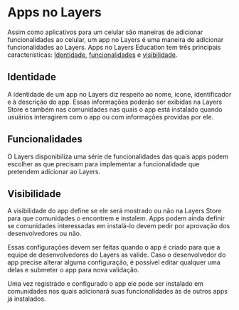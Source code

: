 # Apps no Layers

Assim como aplicativos para um celular são maneiras de adicionar funcionalidades ao celular, um app no Layers é uma maneira de adicionar funcionalidades ao Layers. Apps no Layers Education tem três principais características: [Identidade](#Identidade), [funcionalidades](#Funcionalidades) e [visibilidade](#Visibilidade). 

## Identidade

A identidade de um app no Layers diz respeito ao nome, ícone, identificador e à descrição do app. Essas informações poderão ser exibidas na Layers Store e também nas comunidades nas quais o app está instalado quando usuários interagirem com o app ou com informações providas por ele.

## Funcionalidades

O Layers disponibiliza uma série de funcionalidades das quais apps podem escolher as que precisam para implementar a funcionalidade que pretendem adicionar ao Layers.

## Visibilidade

A visibilidade do app define se ele será mostrado ou não na Layers Store para que comunidades o encontrem e instalem. Apps podem ainda definir se comunidades interessadas em instalá-lo devem pedir por aprovação dos desenvolvedores ou não.

Essas configurações devem ser feitas quando o app é criado para que a equipe de desenvolvedores do Layers as valide. Caso o desenvolvedor do app precise alterar alguma configuração, é possível editar qualquer uma delas e submeter o app para nova validação.

Uma vez registrado e configurado o app ele pode ser instalado em comunidades nas quais adicionará suas funcionalidades às de outros apps já instalados.